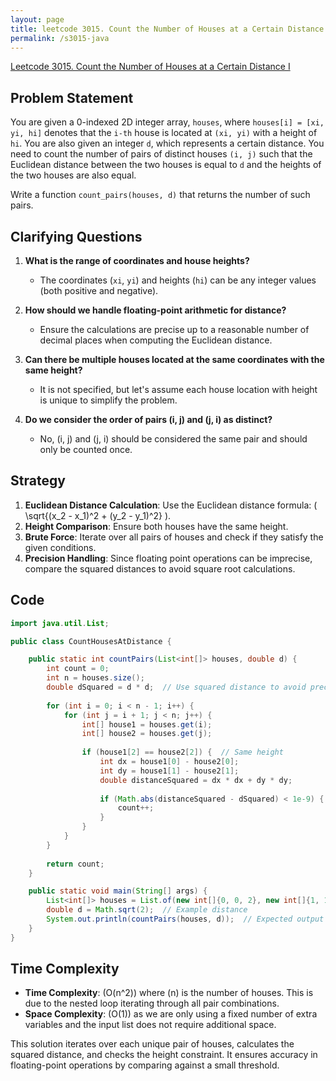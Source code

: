 ```yaml
---
layout: page
title: leetcode 3015. Count the Number of Houses at a Certain Distance I
permalink: /s3015-java
---
```

[Leetcode 3015. Count the Number of Houses at a Certain Distance I](https://algoadvance.github.io/algoadvance/l3015)
## Problem Statement

You are given a 0-indexed 2D integer array, `houses`, where `houses[i] = [xi, yi, hi]` denotes that the `i-th` house is located at `(xi, yi)` with a height of `hi`. You are also given an integer `d`, which represents a certain distance. You need to count the number of pairs of distinct houses `(i, j)` such that the Euclidean distance between the two houses is equal to `d` and the heights of the two houses are also equal.

Write a function `count_pairs(houses, d)` that returns the number of such pairs.

## Clarifying Questions

1. **What is the range of coordinates and house heights?**
   - The coordinates (`xi`, `yi`) and heights (`hi`) can be any integer values (both positive and negative).

2. **How should we handle floating-point arithmetic for distance?**
   - Ensure the calculations are precise up to a reasonable number of decimal places when computing the Euclidean distance.

3. **Can there be multiple houses located at the same coordinates with the same height?**
   - It is not specified, but let's assume each house location with height is unique to simplify the problem.

4. **Do we consider the order of pairs (i, j) and (j, i) as distinct?**
   - No, (i, j) and (j, i) should be considered the same pair and should only be counted once.

## Strategy

1. **Euclidean Distance Calculation**: Use the Euclidean distance formula: \( \sqrt{(x_2 - x_1)^2 + (y_2 - y_1)^2} \).
2. **Height Comparison**: Ensure both houses have the same height.
3. **Brute Force**: Iterate over all pairs of houses and check if they satisfy the given conditions.
4. **Precision Handling**: Since floating point operations can be imprecise, compare the squared distances to avoid square root calculations.

## Code

```java
import java.util.List;

public class CountHousesAtDistance {

    public static int countPairs(List<int[]> houses, double d) {
        int count = 0;
        int n = houses.size();
        double dSquared = d * d;  // Use squared distance to avoid precision issues
        
        for (int i = 0; i < n - 1; i++) {
            for (int j = i + 1; j < n; j++) {
                int[] house1 = houses.get(i);
                int[] house2 = houses.get(j);
                
                if (house1[2] == house2[2]) {  // Same height
                    int dx = house1[0] - house2[0];
                    int dy = house1[1] - house2[1];
                    double distanceSquared = dx * dx + dy * dy;
                    
                    if (Math.abs(distanceSquared - dSquared) < 1e-9) {  // Use a small threshold for precision
                        count++;
                    }
                }
            }
        }
        
        return count;
    }

    public static void main(String[] args) {
        List<int[]> houses = List.of(new int[]{0, 0, 2}, new int[]{1, 1, 2}, new int[]{2, 2, 2});
        double d = Math.sqrt(2);  // Example distance
        System.out.println(countPairs(houses, d));  // Expected output based on input
    }
}
```

## Time Complexity

- **Time Complexity**: \(O(n^2)\) where \(n\) is the number of houses. This is due to the nested loop iterating through all pair combinations.
- **Space Complexity**: \(O(1)\) as we are only using a fixed number of extra variables and the input list does not require additional space.

This solution iterates over each unique pair of houses, calculates the squared distance, and checks the height constraint. It ensures accuracy in floating-point operations by comparing against a small threshold.